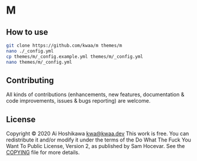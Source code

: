 # M

## How to use

``` bash
git clone https://github.com/kwaa/m themes/m
nano ./_config.yml
cp themes/m/_config.example.yml themes/m/_config.yml
nano themes/m/_config.yml
```

## Contributing

All kinds of contributions (enhancements, new features, documentation & code improvements, issues & bugs reporting) are welcome.

## License

Copyright © 2020 Ai Hoshikawa <kwa@kwaa.dev>
This work is free. You can redistribute it and/or modify it under the
terms of the Do What The Fuck You Want To Public License, Version 2,
as published by Sam Hocevar. See the [COPYING](https://github.com/kwaa/m/blob/master/COPYING) file for more details.